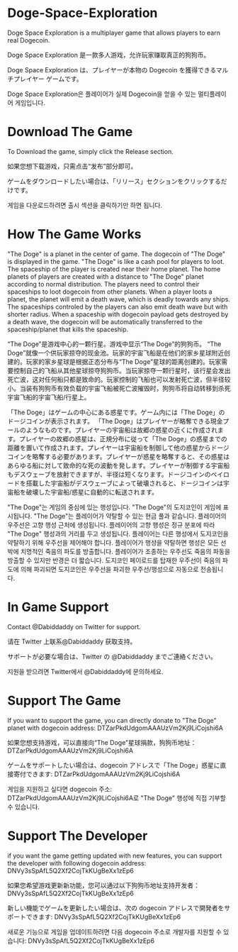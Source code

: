# Doge-Space-Exploration
Doge Space Exploration is a multiplayer game that allows players to earn real Dogecoin. 

Doge Space Exploration 是一款多人游戏，允许玩家赚取真正的狗狗币。

Doge Space Exploration は、プレイヤーが本物の Dogecoin を獲得できるマルチプレイヤー ゲームです。

Doge Space Exploration은 플레이어가 실제 Dogecoin을 얻을 수 있는 멀티플레이어 게임입니다.

# Download The Game
To Download the game, simply click the Release section.

如果您想下载游戏，只需点击“发布”部分即可。

ゲームをダウンロードしたい場合は、「リリース」セクションをクリックするだけです。

게임을 다운로드하려면 출시 섹션을 클릭하기만 하면 됩니다.

# How The Game Works
"The Doge" is a planet in the center of game. The dogecoin of "The Doge" is displayed in the game. "The Doge" is like a cash pool for players to loot. The spaceship of the player is created near their home planet. The home planets of players are created with a distance to "The Doge" planet according to normal distribution. The players need to control their spaceships to loot dogecoin from other planets. When a player loots a planet, the planet will emit a death wave, which is deadly towards any ships. The spaceships controled by the players can also emit death wave but with shorter radius. When a spaceship with dogecoin payload gets destroyed by a death wave, the dogecoin will be automatically transferred to the spaceship/planet that kills the spaceship. 

“The Doge”是游戏中心的一颗行星。游戏中显示“The Doge”的狗狗币。 “The Doge”就像一个供玩家掠夺的现金池。玩家的宇宙飞船是在他们的家乡星球附近创建的。玩家的家乡星球是根据正态分布与“The Doge”星球的距离创建的。玩家需要控制自己的飞船从其他星球掠夺狗狗币。当玩家掠夺一颗行星时，该行星会发出死亡波，这对任何船只都是致命的。玩家控制的飞船也可以发射死亡波，但半径较小。当装有狗狗币有效负载的宇宙飞船被死亡波摧毁时，狗狗币将自动转移到杀死宇宙飞船的宇宙飞船/行星上。

「The Doge」はゲームの中心にある惑星です。ゲーム内には「The Doge」のドージコインが表示されます。 「The Doge」はプレイヤーが略奪できる現金プールのようなものです。プレイヤーの宇宙船は故郷の惑星の近くに作成されます。プレイヤーの故郷の惑星は、正規分布に従って「The Doge」の惑星までの距離を置いて作成されます。プレイヤーは宇宙船を制御して他の惑星からドージコインを略奪する必要があります。プレイヤーが惑星を略奪すると、その惑星はあらゆる船に対して致命的な死の波動を発します。プレイヤーが制御する宇宙船もデスウェーブを放射できますが、半径は短くなります。ドージコインのペイロードを搭載した宇宙船がデスウェーブによって破壊されると、ドージコインは宇宙船を破壊した宇宙船/惑星に自動的に転送されます。

"The Doge"는 게임의 중심에 있는 행성입니다. "The Doge"의 도지코인이 게임에 표시됩니다. "The Doge"는 플레이어가 약탈할 수 있는 현금 풀과 같습니다. 플레이어의 우주선은 고향 행성 근처에 생성됩니다. 플레이어의 고향 행성은 정규 분포에 따라 "The Doge" 행성과의 거리를 두고 생성됩니다. 플레이어는 다른 행성에서 도지코인을 약탈하기 위해 우주선을 제어해야 합니다. 플레이어가 행성을 약탈하면 행성은 모든 선박에 치명적인 죽음의 파도를 방출합니다. 플레이어가 조종하는 우주선도 죽음의 파동을 방출할 수 있지만 반경은 더 짧습니다. 도지코인 페이로드를 탑재한 우주선이 죽음의 파도에 의해 파괴되면 도지코인은 우주선을 파괴한 우주선/행성으로 자동으로 전송됩니다.

# In Game Support
Contact @Dabiddaddy on Twitter for support.

请在 Twitter 上联系@Dabiddaddy 获取支持。

サポートが必要な場合は、Twitter の @Dabiddaddy までご連絡ください。

지원을 받으려면 Twitter에서 @Dabiddaddy에 문의하세요.

# Support The Game
If you want to support the game, you can directly donate to "The Doge" planet with dogecoin address: DTZarPkdUdgomAAAUzVm2Kj9LiCojshi6A

如果您想支持游戏，可以直接向“The Doge”星球捐款，狗狗币地址：DTZarPkdUdgomAAAUzVm2Kj9LiCojshi6A

ゲームをサポートしたい場合は、dogecoin アドレスで「The Doge」惑星に直接寄付できます: DTZarPkdUdgomAAAUzVm2Kj9LiCojshi6A

게임을 지원하고 싶다면 dogecoin 주소: DTZarPkdUdgomAAAUzVm2Kj9LiCojshi6A로 "The Doge" 행성에 직접 기부할 수 있습니다.

# Support The Developer
if you want the game getting updated with new features, you can support the developer with following dogecoin address: DNVy3sSpAfL5Q2Xf2CojTkKUgBeXx1zEp6

如果您希望游戏更新新功能，您可以通过以下狗狗币地址支持开发者：DNVy3sSpAfL5Q2Xf2CojTkKUgBeXx1zEp6

新しい機能でゲームを更新したい場合は、次の dogecoin アドレスで開発者をサポートできます: DNVy3sSpAfL5Q2Xf2CojTkKUgBeXx1zEp6

새로운 기능으로 게임을 업데이트하려면 다음 dogecoin 주소로 개발자를 지원할 수 있습니다: DNVy3sSpAfL5Q2Xf2CojTkKUgBeXx1zEp6



